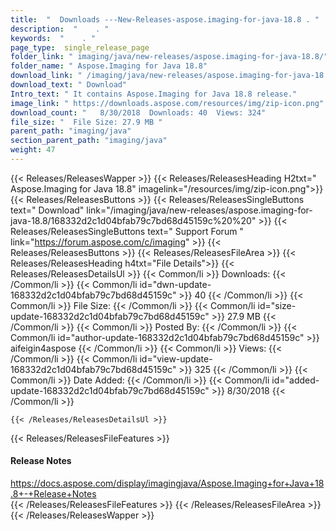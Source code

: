 ```yaml
---
title:  "  Downloads ---New-Releases-aspose.imaging-for-java-18.8 . " 
description:  "    . " 
keywords:  "    . " 
page_type:  single_release_page
folder_link: " imaging/java/new-releases/aspose.imaging-for-java-18.8/"
folder_name: " Aspose.Imaging for Java 18.8"
download_link: " /imaging/java/new-releases/aspose.imaging-for-java-18.8/168332d2c1d04bfab79c7bd68d45159c"
download_text: " Download"
Intro_text: " It contains Aspose.Imaging for Java 18.8 release."
image_link: " https://downloads.aspose.com/resources/img/zip-icon.png"
download_count: "   8/30/2018  Downloads: 40  Views: 324"
file_size: "  File Size: 27.9 MB "
parent_path: "imaging/java"
section_parent_path: "imaging/java"
weight: 47 
---
```


{{< Releases/ReleasesWapper >}}
  {{< Releases/ReleasesHeading H2txt=" Aspose.Imaging for Java 18.8" imagelink="/resources/img/zip-icon.png">}}
  {{< Releases/ReleasesButtons >}}
    {{< Releases/ReleasesSingleButtons text=" Download" link="/imaging/java/new-releases/aspose.imaging-for-java-18.8/168332d2c1d04bfab79c7bd68d45159c%20%20" >}}
    {{< Releases/ReleasesSingleButtons text=" Support Forum " link="https://forum.aspose.com/c/imaging" >}}
  {{< Releases/ReleasesButtons >}}
  {{< Releases/ReleasesFileArea >}}
    {{< Releases/ReleasesHeading h4txt="File Details">}}
    {{< Releases/ReleasesDetailsUl >}}
            {{< Common/li  >}} Downloads: {{< /Common/li >}} 
      {{< Common/li id="dwn-update-168332d2c1d04bfab79c7bd68d45159c" >}} 40 {{< /Common/li >}} 
      {{< Common/li  >}} File Size: {{< /Common/li >}} 
      {{< Common/li id="size-update-168332d2c1d04bfab79c7bd68d45159c" >}} 27.9 MB {{< /Common/li >}} 
      {{< Common/li  >}} Posted By: {{< /Common/li >}} 
      {{< Common/li id="author-update-168332d2c1d04bfab79c7bd68d45159c" >}} aifeigin4aspose {{< /Common/li >}} 
      {{< Common/li  >}} Views: {{< /Common/li >}} 
      {{< Common/li id="view-update-168332d2c1d04bfab79c7bd68d45159c" >}} 325 {{< /Common/li >}} 
      {{< Common/li  >}} Date Added: {{< /Common/li >}} 
      {{< Common/li id="added-update-168332d2c1d04bfab79c7bd68d45159c" >}} 8/30/2018 {{< /Common/li >}} 

    {{< /Releases/ReleasesDetailsUl >}}

  {{< Releases/ReleasesFileFeatures >}}
      <h4>Release Notes</h4><div><a href="https://docs.aspose.com/display/imagingjava/Aspose.Imaging+for+Java+18.8+-+Release+Notes">https://docs.aspose.com/display/imagingjava/Aspose.Imaging+for+Java+18.8+-+Release+Notes</a></div>
  {{< /Releases/ReleasesFileFeatures >}}
 {{< /Releases/ReleasesFileArea >}}
{{< /Releases/ReleasesWapper >}}


